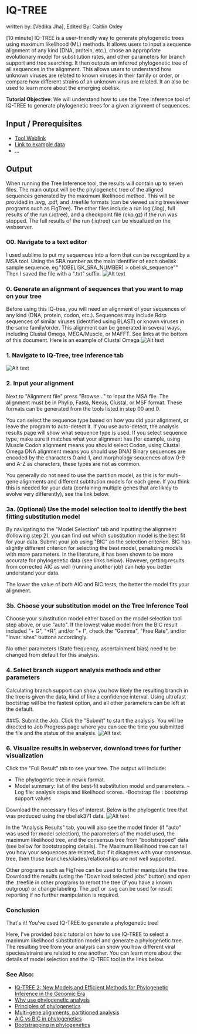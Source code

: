 # IQ-TREE
written by: [Vedika Jha], Edited By: Caitlin Oxley

[10 minute] IQ-TREE is a user-friendly way to generate phylogenetic trees using maximum likelihood (ML) methods. It allows users to input a sequence alignment of any kind (DNA, protein, etc.), chose an appropriate evolutionary model for substitution rates, and other parameters for branch support and tree searching. It then outputs an inferred phylogenetic tree of all sequences in the alignment. This allows users to understand how unknown viruses are related to known viruses in their family or order, or compare how different strains of an unknown virus are related. It an also be used to learn more about the emerging obelisk.


**Tutorial Objective**: We will understand how to use the Tree Inference tool of IQ-TREE to generate phylogenetic trees for a given alignment of sequences.

## Input / Prerequisites
- [Tool Weblink](http://iqtree.cibiv.univie.ac.at/)
- [Link to example data](http://www.cibiv.at/~jana/example.phy)
- ...

## Output

When running the Tree Inference tool, the results will contain up to seven files. The main output will be the phylogenetic tree of the aligned sequences generated by the maximum likelihood method. This will be provided in .svg, .pdf, and .treefile formats (can be viewed using treeviewer programs such as FigTree). The other files include a run log (.log), full results of the run (.iqtree), and a checkpoint file (ckp.gz) if the run was stopped. The full results of the run (.iqtree) can be visualized on the webserver. 


### 00. Navigate to a text editor
I used sublime to put my sequences into a form that can be recognized by a MSA tool.
Using the SRA number as the main identifier of each obelisk sample sequence.
eg."(OBELISK_SRA_NUMBER) >
obelisk_sequence""
Then I saved the file with a ".txt" suffix.
![Alt text](tutorial_q1.png)

### 0. Generate an alignment of sequences that you want to map on your tree

Before using this IQ-tree, you will need an alignment of your sequences of any kind (DNA, protein, codon, etc.). Sequences may include Rdrp sequences of similar viruses (identified using BLAST) or known viruses in the same family/order. This alignment can be generated in several ways, including Clustal Omega, MEGA/Muscle, or MAFFT. See links at the bottom of this document.
Here is an example of Clustal Omega
![Alt text](clustal_omega.png)

### 1. Navigate to IQ-Tree, tree inference tab
![Alt text](IQ_TREE_1.png)

### 2. Input your alignment
Next to "Alignment file" press "Browse..." to input the MSA file.
The alignment must be in Phylip, Fasta, Nexus, Clustal, or MSF format. These formats can be generated from the tools listed in step 00 and 0.

You can select the sequence type based on how you did your alignment, or leave the program to auto-detect it. If you use auto-detect, the analysis results page will show what sequence type is used. If you select sequence type, make sure it matches what your alignment has (for example, using Muscle Codon alignment means you should select Codon, using Clustal Omega DNA alignment means you should use DNA) Binary sequences are encoded by the characters 0 and 1, and morphology sequences allow 0-9 and A-Z as characters, these types are not as common.

You generally do not need to use the partition model, as this is for multi-gene alignments and different subtitution models for each gene. If you think this is needed for your data (containing multiple genes that are likley to evolve very differently), see the link below.

### 3a. (Optional) Use the model selection tool to identify the best fitting substitution model

By navigating to the "Model Selection" tab and inputting the alignment (following step 2), you can find out which substitution model is the best fit for your data. Submit your job using "BIC" as the selection criterion. BIC has slightly different criterion for selecting the best model, penalizing models with more parameters. In the literature, it has been shown to be more accurate for phylogenetic data (see links below). However, getting results from corrected AIC as well (running another job) can help you better understand your data.

The lower the value of both AIC and BIC tests, the better the model fits your alignment.

### 3b. Choose your substitution model on the Tree Inference Tool

Choose your substitution model either based on the model selection tool step above, or use "auto". If the lowest value model from the BIC result included "+ G", "+R", and/or "+ I", check the "Gamma", "Free Rate", and/or "Invar. sites" buttons accordingly.

No other parameters (State frequency, ascertainment bias) need to be changed from default for this analysis.

### 4. Select branch support analysis methods and other parameters

Calculating branch support can show you how likely the resulting branch in the tree is given the data, kind of like a confidence interval. Using ultrafast bootstrap will be the fastest option, and all other parameters can be left at the default.

###5. Submit the Job.
Click the "Submit" to start the analysis.
You will be directed to Job Progress page where you can see the time you submitted the file and the status of the analysis.
![Alt text](iq-TREE_2.png)

### 6. Visualize results in webserver, download trees for further visualization
Click the "Full Result" tab to see your tree.
The output will include:
- The phylogentic tree in newik format.
- Model summary: list of the best-fit substitution model and parameters.
-Log file: analysis steps and likelihood scores.
-Bootstrap file : bootstrap support values

Download the necessary files of interest.
Below is the phylogentic tree that was produced using the obelisk371 data.
![Alt text](-q_tree-3.png)

In the "Analysis Results" tab, you will also see the model finder (if "auto" was used for model selection), the parameters of the model used, the maximum likelihood tree, and the consensus tree from "bootstrapped" data (see below for bootstrapping details). The Maximum likelihood tree can tell you how your sequences are related, but if it disagrees with your consensus tree, then those branches/clades/relationships are not well supported.

Other programs such as FigTree can be used to further manipulate the tree. Download the results (using the "Download selected jobs" button) and open the .treefile in other programs to reroot the tree (if you have a known outgroup) or change labeling. The .pdf or .svg can be used for result reporting if no further manipulation is required.

### Conclusion

That's it! You've used IQ-TREE to generate a phylogenetic tree!

Here, I've provided basic tutorial on how to use IQ-TREE to select a maximum likelihood substitution model and generate a phylogenetic tree. The resulting tree from your analysis can show you how different viral species/strains are related to one another. You can learn more about the details of model selection and the IQ-TREE tool in the links below. 

### See Also:

- [IQ-TREE 2: New Models and Efficient Methods for Phylogenetic Inference in the Genomic Era](https://academic.oup.com/mbe/article/37/5/1530/5721363?login=true)
- [Why use phylogenetic analysis](https://bmcecolevol.biomedcentral.com/articles/10.1186/1471-2148-13-161)
- [Principles of phylogenetics](https://www.nature.com/articles/nrg3186)
- [Multi-gene alignments, partitioned analysis](http://www.iqtree.org/doc/Advanced-Tutorial#partitioned-analysis-for-multi-gene-alignments)
- [AIC vs BIC in phylogenetics](https://academic.oup.com/mbe/article/37/2/549/5613171)
- [Bootstrapping in phylogenetics](https://www.jstor.org/stable/3182855?seq=1)
